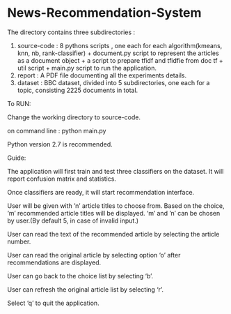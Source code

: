 # News-Recommendation-System

The directory contains three subdirectories :

1. source-code : 8 pythons scripts , one each for each algorithm(kmeans, knn, nb, rank-classifier) + document.py script to represent the articles as a document object + a script to prepare tfidf and tfidfie from doc tf + util script + main.py script to run the application.
2. report : A PDF file documenting all the experiments details.
3. dataset : BBC dataset, divided into 5 subdirectories, one each for a topic, consisting 2225 documents in total.

To RUN:

Change the working directory to source-code.

on command line : python main.py

Python version 2.7 is recommended.


Guide:

The application will first train and test three classifiers on the dataset. It will report confusion matrix and statistics.

Once classifiers are ready, it will start recommendation interface. 

User will be given with ’n’ article titles to choose from. Based on the choice, ‘m’ recommended article titles will be displayed. ‘m’ and ’n’ can be chosen by user.(By default 5, in case of invalid input.) 

User can read the text of the recommended article by selecting the article number. 

User can read the original article by selecting option ‘o’ after recommendations are displayed. 

User can go back to the choice list by selecting ‘b’. 

User can refresh the original article list by selecting ‘r’. 

Select ‘q’ to quit the application.
